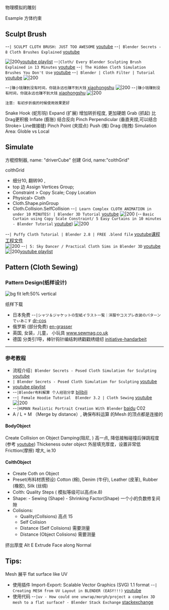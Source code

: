 物理模拟的雕刻

Esample 方体约束



## Sculpt Brush 

--`| SCULPT CLOTH BRUSH: JUST TOO AWESOME` [youtube](https://youtu.be/0ZzQjzgQmEw?t=2)
--`| Blender Secrets - 8 Cloth Brushes Explained` [youtube](https://youtu.be/UskiTAah1-w?t=59)


![|200](https://i.ytimg.com/vi/UskiTAah1-w/hqdefault.jpg)[youtube playlist](https://www.youtube.com/playlist?list=PLrB1kuJIjcg7hWDe8SYTOfZho_xxbWxNJ)
--`|Cloth/ Every Blender Sculpting Brush Explained in 13 Minutes` [youtube](https://youtu.be/eFhXnUoxCjw?t=429)
--`| The Hidden Cloth Simulation Brushes You Don't Use` [youtube](https://youtu.be/SU6XE6WKTBk?t=63)
--`| Blender | Cloth Filter | Tutorial` [youtube](https://youtu.be/GbRKoSC-Z78?t=196)
![|200](https://i.ytimg.com/vi/GbRKoSC-Z78/hqdefault.jpg)

--`|赚小钱赚到没有时间，你就永远也赚不到大钱` [xiaohongshu](https://www.xiaohongshu.com/discovery/item/6391cb440000000019020d92?app_platform=android&app_version=7.53.8&share_from_user_hidden=true&type=video&xhsshare=WeixinSession&appuid=61aa31f5000000000202472e&apptime=1670549510)
![|200](https://ci.xiaohongshu.com/e467c0e8-f491-35fd-83f3-19ca08?imageMogr2/format/jpg/quality/92/auto-orient/strip/crop/450x300/gravity/center)
--`|赚小钱赚到没有时间，你就永远也赚不到大钱` [xiaohongshu](https://www.xiaohongshu.com/discovery/item/6391cb440000000019020d92?app_platform=android&app_version=7.53.8&share_from_user_hidden=true&type=video&xhsshare=WeixinSession&appuid=61aa31f5000000000202472e&apptime=1670549510)
![|200](https://ci.xiaohongshu.com/e467c0e8-f491-35fd-83f3-19ca08?imageMogr2/format/jpg/quality/92/auto-orient/strip/crop/450x300/gravity/center)

```
注意: 有初步折痕的时候使用效果更好
```

Snake Hook (蛇形钩)
Expand (扩展)  增加转折程度, 更加硬朗
Grab (抓起) 比Drag更积极
Inflate (膨胀) 结合反向
Pinch Perpendicular (垂直夹捏,可以结合Stroke> Line做接缝) 
Pinch Point (夹捏点) 
Push (推)
Drag (拖拽) 
Simulation Area: Globle vs Local

## Simulate 
方棍控制器, name: "driverCube"
创建 Grid, name:"colthGrid"

colthGrid
- 细分10, 翻转90 , 
- top 边 Assign Vertices Group;
- Constraint > Copy Scale; Copy Location
- Physical> Cloth 
- Cloth.Shape.pinGroup
- Cloth.Collision.SelfCollision
--`| Learn Complex CLOTH ANIMATION in under 10 MINUTES! | Blender 3D Tutorial` [youtube](https://youtu.be/NQLdrXndnQU?t=26)
![|200](https://i.ytimg.com/vi/NQLdrXndnQU/hqdefault.jpg)
(-- `Basic Curtain using Copy Scale Constraint/ 5 Easy Curtains in 10 minutes - Blender Tutorial` [youtube](https://youtu.be/vtwoLRLw9ow?t=48))
![|200](https://i.ytimg.com/vi/vtwoLRLw9ow/hqdefault.jpg)

--`| Puffy Cloth Tutorial | Blender 2.8 | FREE .blend file` [youtube](https://youtu.be/CtLNsNBW_vE?t=1)[课程工程文件](https://www.lmc4d.cn/7228.html)   
![|200](https://i.ytimg.com/vi/CtLNsNBW_vE/hqdefault.jpg)
--`| 5: Sky Dancer / Practical Cloth Sims in Blender 3D` [youtube](https://youtu.be/d-bCEFgtU0Y?t=670)
![|200](https://i.ytimg.com/vi/d-bCEFgtU0Y/hqdefault.jpg)[youtube playlist](https://www.youtube.com/playlist?list=PLpJWHl1fB7BFo35bJhhZY9nrI8ZvbbP9Q)

## Pattern (Cloth Sewing)



### Pattern Design(纸样设计)

![bg fit left:50% vertical](https://i.imgur.com/4qS8WcO.webp)

纸样下载
- 日本免费 --`|シャツ＆ジャケットの型紙イラスト一覧｜洋服やコスプレ衣装のパターン　でぃあこす` [dr-cos](https://dr-cos.com/freepattern-shirtjacket.html)
- 俄罗斯 (部分免费)  [en-grasser](https://en-grasser.com/)
- 英国, 女装，儿童， 小玩具  www.sewmag.co.uk
- 德国 分类引1导，棒针钩针编结刺绣戳戳绣缝纫 [initiative-handarbeit](https://initiative-handarbeit.de/)



---



### 参考教程
-  流程介绍`| Blender Secrets - Posed Cloth Simulation for Sculpting` [youtube](https://youtu.be/k3hrQuatA78?t=2)
-  `| Blender Secrets - Posed Cloth Simulation for Sculpting` [youtube](https://youtu.be/k3hrQuatA78?t=4)
- [youtube playlist](https://www.youtube.com/playlist?list=PLrB1kuJIjcg7hWDe8SYTOfZho_xxbWxNJ)
- --`|Blender布料解算 个人经验分享` [bilibili](https://www.bilibili.com/video/BV1SU4y1Q7nM/?t=921)
- --`| Female Hoodie Tutorial  Blender 3.2 | Cloth Sewing` [youtube](https://youtu.be/cUBGYtlFne8?t=1403)
![|200](https://i.ytimg.com/vi/cUBGYtlFne8/hqdefault.jpg)
- --`|HUMAN Realistic Portrait Creation With Blender` [baidu](https://pan.baidu.com/disk/main?_at_=1670205253382#/index?category=all&path=%2F%E6%88%91%E7%9A%84%E6%95%99%E7%A8%8B%2FBlender%2FHUMAN%20-%20Realistic%20Portrait%20Creation%20With%20Blender%2FHUMAN_course-videos%2FHUMAN_chapter_02)   C02
- A / L  + M （Merge by distance）,  确保布料运算 的Mesh 的顶点都是连接的

#### BodyObject
Create Collision on Object
Damping(阻尼, ) 高一点, 降低接触碰撞后弹跳程度(参考 [youtube](https://youtu.be/Huos9SsCOj8?t=11))
Thickeness outer object 外层填充厚度，设置非常低
Fricttion(摩擦) 增大, ie.10

#### ColthObject
- Create Coth on Object
- Preset(布料材质预设) Cotton (棉), Denim (牛仔), Leather (皮革), Rubber (橡胶), Silk (丝绸)
- Colth: Quality Steps ( 模拟等级可以高点ie.8)
- Shape:
		- Sewing (Shape)
		- Shrinking Factor(Shape) 一个小的负数修复间隙
- Colisions:
	- Quality(Collsions) 高点 15
	- Self Colision
	- Distance (Self Colisions) 需要测量
	- Distance (Object Colisions) 需要测量

挤出厚度
Alt E Extrude Face along Normal



## Tips:
Mesh 展平 flat surface like UV 
- 使用插件 Import-Export: Scalable Vector Graphics (SVG) 1.1 format --`| Creating MESH from UV Layout in BLENDER (EASY!!!)` [youtube](https://youtu.be/YXHJX0WCoeA?t=11)
- 使用代码 --`|uv - How could one unwrap/morph/project a complex 3D mesh to a flat surface? - Blender Stack Exchange` [stackexchange](https://blender.stackexchange.com/questions/149859/how-could-one-unwrap-morph-project-a-complex-3d-mesh-to-a-flat-surface)